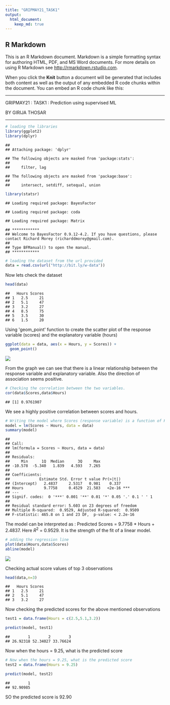```yaml
---
title: "GRIPMAY21_TASK1"
output: 
  html_document:
    keep_md: true
---
```




## R Markdown

This is an R Markdown document. Markdown is a simple formatting syntax for authoring HTML, PDF, and MS Word documents. For more details on using R Markdown see <http://rmarkdown.rstudio.com>.

When you click the **Knit** button a document will be generated that includes both content as well as the output of any embedded R code chunks within the document. You can embed an R code chunk like this:
* * *

GRIPMAY21 : TASK1 : Prediction using supervised ML

BY GIRIJA THOSAR

* * *


```r
# loading the libraries
library(ggplot2)
library(dplyr)
```

```
## 
## Attaching package: 'dplyr'
```

```
## The following objects are masked from 'package:stats':
## 
##     filter, lag
```

```
## The following objects are masked from 'package:base':
## 
##     intersect, setdiff, setequal, union
```

```r
library(statsr)
```

```
## Loading required package: BayesFactor
```

```
## Loading required package: coda
```

```
## Loading required package: Matrix
```

```
## ************
## Welcome to BayesFactor 0.9.12-4.2. If you have questions, please contact Richard Morey (richarddmorey@gmail.com).
## 
## Type BFManual() to open the manual.
## ************
```


```r
# loading the dataset from the url provided
data = read.csv(url("http://bit.ly/w-data"))
```


Now lets check the dataset



```r
head(data)
```

```
##   Hours Scores
## 1   2.5     21
## 2   5.1     47
## 3   3.2     27
## 4   8.5     75
## 5   3.5     30
## 6   1.5     20
```

Using 'geom_point' function to create the scatter plot of the response variable (scores) and the explanatory variable (hours)


```r
ggplot(data = data, aes(x = Hours, y = Scores)) +
  geom_point()
```

![](GRIPMAY21_TASK1_files/figure-html/unnamed-chunk-4-1.png)<!-- -->

From the graph we can see that there is a linear relationship between the response variable and explanatory variable. Also the direction of association seems positive.




```r
# Checking the correlation between the two variables.
cor(data$Scores,data$Hours)
```

```
## [1] 0.9761907
```


We see a highly positive correlation between scores and hours.



```r
# Writing the model where Scores (response variable) is a function of Hours (explanatory variable)
model = lm(Scores ~ Hours, data = data)
summary(model)
```

```
## 
## Call:
## lm(formula = Scores ~ Hours, data = data)
## 
## Residuals:
##     Min      1Q  Median      3Q     Max 
## -10.578  -5.340   1.839   4.593   7.265 
## 
## Coefficients:
##             Estimate Std. Error t value Pr(>|t|)    
## (Intercept)   2.4837     2.5317   0.981    0.337    
## Hours         9.7758     0.4529  21.583   <2e-16 ***
## ---
## Signif. codes:  0 '***' 0.001 '**' 0.01 '*' 0.05 '.' 0.1 ' ' 1
## 
## Residual standard error: 5.603 on 23 degrees of freedom
## Multiple R-squared:  0.9529,	Adjusted R-squared:  0.9509 
## F-statistic: 465.8 on 1 and 23 DF,  p-value: < 2.2e-16
```


The model can be interpreted as :
Predicted Scores = 9.7758 * Hours + 2.4837.
Here $R^2$ = 0.9529. It is the strength of the fit of a linear model.



```r
# adding the regression line
plot(data$Hours,data$Scores)
abline(model)
```

![](GRIPMAY21_TASK1_files/figure-html/unnamed-chunk-7-1.png)<!-- -->



Checking actual score values of top 3 observations


```r
head(data,n=3)
```

```
##   Hours Scores
## 1   2.5     21
## 2   5.1     47
## 3   3.2     27
```


Now checking the predicted scores for the above mentioned observations


```r
test1 = data.frame(Hours = c(2.5,5.1,3.2))

predict(model, test1)
```

```
##        1        2        3 
## 26.92318 52.34027 33.76624
```

Now when the hours = 9.25, what is the predicted score

```r
# Now when the hours = 9.25, what is the predicted score
test2 = data.frame(Hours = 9.25)

predict(model, test2)
```

```
##        1 
## 92.90985
```
SO the predicted score is 92.90











